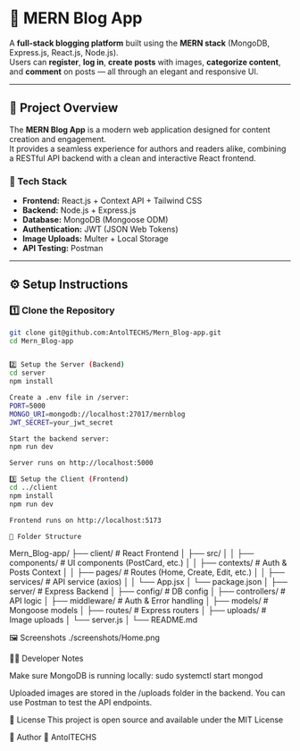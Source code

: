# 📰 MERN Blog App

A **full-stack blogging platform** built using the **MERN stack** (MongoDB, Express.js, React.js, Node.js).  
Users can **register**, **log in**, **create posts** with images, **categorize content**, and **comment** on posts — all through an elegant and responsive UI.

---

## 🚀 Project Overview

The **MERN Blog App** is a modern web application designed for content creation and engagement.  
It provides a seamless experience for authors and readers alike, combining a RESTful API backend with a clean and interactive React frontend.

### 🧩 Tech Stack
- **Frontend:** React.js + Context API + Tailwind CSS
- **Backend:** Node.js + Express.js
- **Database:** MongoDB (Mongoose ODM)
- **Authentication:** JWT (JSON Web Tokens)
- **Image Uploads:** Multer + Local Storage
- **API Testing:** Postman

---

## ⚙️ Setup Instructions

### 1️⃣ Clone the Repository
```bash
git clone git@github.com:AntolTECHS/Mern_Blog-app.git
cd Mern_Blog-app


2️⃣ Setup the Server (Backend)
cd server
npm install

Create a .env file in /server:
PORT=5000
MONGO_URI=mongodb://localhost:27017/mernblog
JWT_SECRET=your_jwt_secret

Start the backend server:
npm run dev

Server runs on http://localhost:5000

3️⃣ Setup the Client (Frontend)
cd ../client
npm install
npm run dev

Frontend runs on http://localhost:5173

🧩 Folder Structure
```
Mern_Blog-app/
├── client/                 # React Frontend
│   ├── src/
│   │   ├── components/     # UI components (PostCard, etc.)
│   │   ├── contexts/       # Auth & Posts Context
│   │   ├── pages/          # Routes (Home, Create, Edit, etc.)
│   │   ├── services/       # API service (axios)
│   │   └── App.jsx
│   └── package.json
│
├── server/                 # Express Backend
│   ├── config/             # DB config
│   ├── controllers/        # API logic
│   ├── middleware/         # Auth & Error handling
│   ├── models/             # Mongoose models
│   ├── routes/             # Express routers
│   ├── uploads/            # Image uploads
│   └── server.js
│
└── README.md


🖼️ Screenshots
./screenshots/Home.png

🧑‍💻 Developer Notes

Make sure MongoDB is running locally:
sudo systemctl start mongod

Uploaded images are stored in the /uploads folder in the backend.
You can use Postman to test the API endpoints.


🧾 License
This project is open source and available under the MIT License

🤝 Author
👤 AntolTECHS

